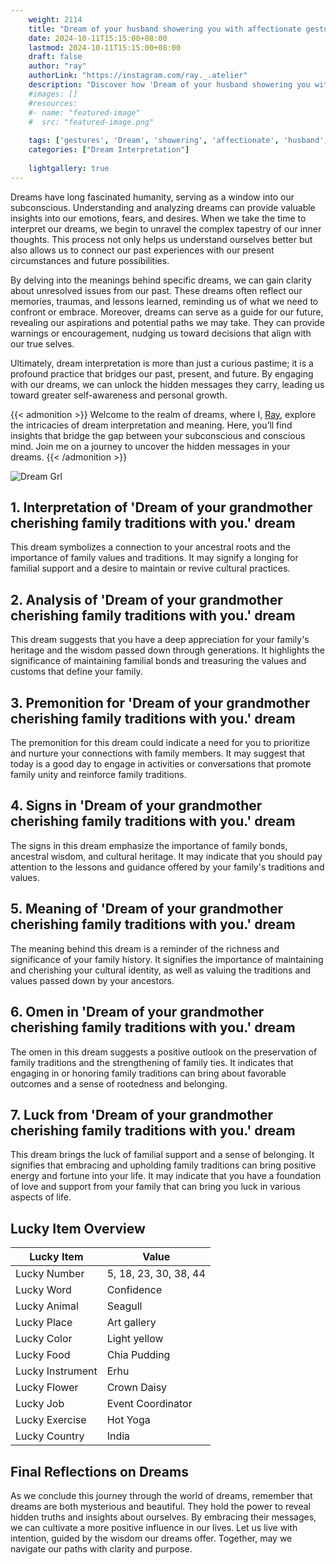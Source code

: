 ```yaml
---
    weight: 2114
    title: "Dream of your husband showering you with affectionate gestures."  # Assuming 'title' column exists
    date: 2024-10-11T15:15:00+08:00
    lastmod: 2024-10-11T15:15:00+08:00
    draft: false
    author: "ray"
    authorLink: "https://instagram.com/ray._.atelier"
    description: "Discover how 'Dream of your husband showering you with affectionate gestures.' can interpret your future and uncover its significant meanings in your life."
    #images: []
    #resources:
    #- name: "featured-image"
    #  src: "featured-image.png"
    
    tags: ['gestures', 'Dream', 'showering', 'affectionate', 'husband', 'you']
    categories: ["Dream Interpretation"]
    
    lightgallery: true
---
```

    
Dreams have long fascinated humanity, serving as a window into our subconscious. Understanding and analyzing dreams can provide valuable insights into our emotions, fears, and desires. When we take the time to interpret our dreams, we begin to unravel the complex tapestry of our inner thoughts. This process not only helps us understand ourselves better but also allows us to connect our past experiences with our present circumstances and future possibilities.

By delving into the meanings behind specific dreams, we can gain clarity about unresolved issues from our past. These dreams often reflect our memories, traumas, and lessons learned, reminding us of what we need to confront or embrace. Moreover, dreams can serve as a guide for our future, revealing our aspirations and potential paths we may take. They can provide warnings or encouragement, nudging us toward decisions that align with our true selves.

Ultimately, dream interpretation is more than just a curious pastime; it is a profound practice that bridges our past, present, and future. By engaging with our dreams, we can unlock the hidden messages they carry, leading us toward greater self-awareness and personal growth.

{{< admonition >}}
Welcome to the realm of dreams, where I, [Ray](https://instagram.com/ray._.atelier), explore the intricacies of dream interpretation and meaning. Here, you’ll find insights that bridge the gap between your subconscious and conscious mind. Join me on a journey to uncover the hidden messages in your dreams.
{{< /admonition >}}

![Dream Grl](https://cdn.pixabay.com/photo/2017/11/02/03/35/gothic-2910057_1280.jpg "Dream Grl")

## 1. Interpretation of 'Dream of your grandmother cherishing family traditions with you.' dream
 This dream symbolizes a connection to your ancestral roots and the importance of family values and traditions. It may signify a longing for familial support and a desire to maintain or revive cultural practices.

## 2. Analysis of 'Dream of your grandmother cherishing family traditions with you.' dream
 This dream suggests that you have a deep appreciation for your family's heritage and the wisdom passed down through generations. It highlights the significance of maintaining familial bonds and treasuring the values and customs that define your family.

## 3. Premonition for 'Dream of your grandmother cherishing family traditions with you.' dream
 The premonition for this dream could indicate a need for you to prioritize and nurture your connections with family members. It may suggest that today is a good day to engage in activities or conversations that promote family unity and reinforce family traditions.

## 4. Signs in 'Dream of your grandmother cherishing family traditions with you.' dream
 The signs in this dream emphasize the importance of family bonds, ancestral wisdom, and cultural heritage. It may indicate that you should pay attention to the lessons and guidance offered by your family's traditions and values.

## 5. Meaning of 'Dream of your grandmother cherishing family traditions with you.' dream
 The meaning behind this dream is a reminder of the richness and significance of your family history. It signifies the importance of maintaining and cherishing your cultural identity, as well as valuing the traditions and values passed down by your ancestors.

## 6. Omen in 'Dream of your grandmother cherishing family traditions with you.' dream
 The omen in this dream suggests a positive outlook on the preservation of family traditions and the strengthening of family ties. It indicates that engaging in or honoring family traditions can bring about favorable outcomes and a sense of rootedness and belonging.

## 7. Luck from 'Dream of your grandmother cherishing family traditions with you.' dream
 This dream brings the luck of familial support and a sense of belonging. It signifies that embracing and upholding family traditions can bring positive energy and fortune into your life. It may indicate that you have a foundation of love and support from your family that can bring you luck in various aspects of life.

## Lucky Item Overview
| Lucky Item          | Value              |
|---------------|--------------------|
| Lucky Number        | 5, 18, 23, 30, 38, 44  |
| Lucky Word          | Confidence |
| Lucky Animal        | Seagull |
| Lucky Place         | Art gallery     |
| Lucky Color         | Light yellow     |
| Lucky Food          | Chia Pudding      |
| Lucky Instrument    | Erhu |
| Lucky Flower        | Crown Daisy    |
| Lucky Job           | Event Coordinator       |
| Lucky Exercise      | Hot Yoga  |
| Lucky Country       | India    |


##  Final Reflections on Dreams

As we conclude this journey through the world of dreams, remember that dreams are both mysterious and beautiful. They hold the power to reveal hidden truths and insights about ourselves. By embracing their messages, we can cultivate a more positive influence in our lives. Let us live with intention, guided by the wisdom our dreams offer. Together, may we navigate our paths with clarity and purpose.
